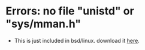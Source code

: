# Errors: no file "unistd" or "sys/mman.h"
* This is just included in bsd/linux. download it [here](https://github.com/openbsd/src/tree/master/sys).
